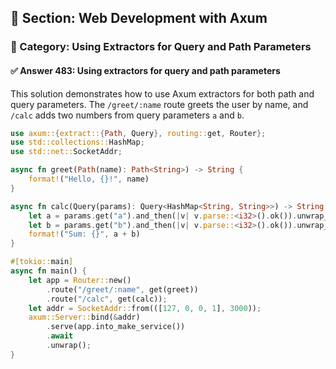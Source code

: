 ## 📘 Section: Web Development with Axum  
### 🔹 Category: Using Extractors for Query and Path Parameters  
#### ✅ Answer 483: Using extractors for query and path parameters

This solution demonstrates how to use Axum extractors for both path and query parameters. The `/greet/:name` route greets the user by name, and `/calc` adds two numbers from query parameters `a` and `b`.

```rust
use axum::{extract::{Path, Query}, routing::get, Router};
use std::collections::HashMap;
use std::net::SocketAddr;

async fn greet(Path(name): Path<String>) -> String {
    format!("Hello, {}!", name)
}

async fn calc(Query(params): Query<HashMap<String, String>>) -> String {
    let a = params.get("a").and_then(|v| v.parse::<i32>().ok()).unwrap_or(0);
    let b = params.get("b").and_then(|v| v.parse::<i32>().ok()).unwrap_or(0);
    format!("Sum: {}", a + b)
}

#[tokio::main]
async fn main() {
    let app = Router::new()
        .route("/greet/:name", get(greet))
        .route("/calc", get(calc));
    let addr = SocketAddr::from(([127, 0, 0, 1], 3000));
    axum::Server::bind(&addr)
        .serve(app.into_make_service())
        .await
        .unwrap();
}
```
